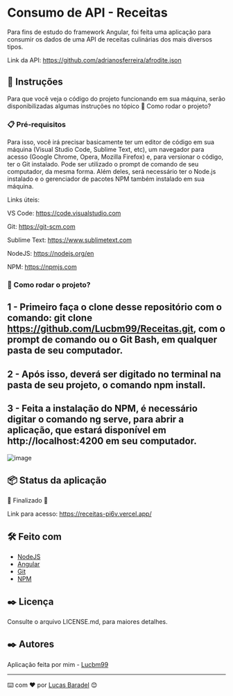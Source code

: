 # Consumo de API - Receitas
Para fins de estudo do framework Angular, foi feita uma aplicação para consumir os dados de uma API de receitas culinárias dos mais diversos tipos.


Link da API: https://github.com/adrianosferreira/afrodite.json


## 🚀 Instruções 
Para que você veja o código do projeto funcionando em sua máquina, serão disponibilizadas algumas instruções no tópico 🔧 Como rodar o projeto? 

### 📋 Pré-requisitos
Para isso, você irá precisar basicamente ter um editor de código em sua máquina (Visual Studio Code, Sublime Text, etc), um navegador para acesso (Google Chrome, Opera, Mozilla Firefox) e, para versionar o código, ter o Git instalado. Pode ser utilizado o prompt de comando de seu computador, da mesma forma. Além deles, será necessário ter o Node.js instalado e o gerenciador de pacotes NPM também instalado em sua máquina.

Links úteis: 

VS Code: https://code.visualstudio.com

Git: https://git-scm.com

Sublime Text: https://www.sublimetext.com

NodeJS: https://nodejs.org/en

NPM: https://npmjs.com


### 🔧 Como rodar o projeto? 

## 1 - Primeiro faça o clone desse repositório com o comando: git clone https://github.com/Lucbm99/Receitas.git, com o prompt de comando ou o Git Bash, em qualquer pasta de seu computador.

## 2 - Após isso, deverá ser digitado no terminal na pasta de seu projeto, o comando npm install.

## 3 - Feita a instalação do NPM, é necessário digitar o comando ng serve, para abrir a aplicação, que estará disponível em http://localhost:4200 em seu computador. 


![image](https://user-images.githubusercontent.com/45500959/220796093-6ab14756-eafa-43ca-b6cd-5c640d59d0da.png)


## 📦 Status da aplicação

🚧 Finalizado 🚧

Link para acesso: https://receitas-pi6v.vercel.app/


## 🛠️ Feito com
* [NodeJS](https://nodejs.org/en/)
* [Angular](http://angular.io/)
* [Git](https://git-scm.com/downloads)
* [NPM](https://npmjs.com/)


## ✒️ Licença 
Consulte o arquivo LICENSE.md, para maiores detalhes.

## ✒️ Autores
Aplicação feita por mim - [Lucbm99](https://github.com/Lucbm99)



---
⌨️ com ❤️ por [Lucas Baradel](https://github.com/Lucbm99) 😊
